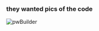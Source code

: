 
### they wanted pics of the code


![pwBuilder](https://user-images.githubusercontent.com/37848207/193486414-f4d9cc65-4931-45bd-a0ec-a02ae385fb31.png)
